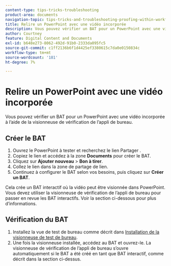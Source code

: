 ```yaml
---
content-type: tips-tricks-troubleshooting
product-area: documents
navigation-topic: tips-tricks-and-troubleshooting-proofing-within-workfront
title: Relire un PowerPoint avec une vidéo incorporée
description: Vous pouvez vérifier un BAT pour un PowerPoint avec une vidéo incorporée à l’aide de la visionneuse de vérification de l’appli de bureau.
author: Courtney
feature: Digital Content and Documents
exl-id: b648e273-8062-492d-91b0-2333da095fc5
source-git-commit: c1ff2136b6f1d4425ef3380615c7da0e0150834c
workflow-type: tm+mt
source-wordcount: '181'
ht-degree: 7%

---
```


# Relire un PowerPoint avec une vidéo incorporée

Vous pouvez vérifier un BAT pour un PowerPoint avec une vidéo incorporée à l’aide de la visionneuse de vérification de l’appli de bureau.

## Créer le BAT

1. Ouvrez le PowerPoint à tester et recherchez le lien Partager .
1. Copiez le lien et accédez à la zone **Documents** pour créer le BAT.
1. Cliquez sur **Ajouter nouveau** > **Bon à tirer**.
1. Collez le lien dans la zone de partage de lien.
1. Continuez à configurer le BAT selon vos besoins, puis cliquez sur **Créer un BAT**.

Cela crée un BAT interactif où la vidéo peut être visionnée dans PowerPoint. Vous devez utiliser la visionneuse de vérification de l’appli de bureau pour passer en revue les BAT interactifs. Voir la section ci-dessous pour plus d’informations.

## Vérification du BAT

1. Installez la vue de test de bureau comme décrit dans [Installation de la visionneuse de test de bureau](/help/quicksilver/review-and-approve-work/proofing/use-the-desktop-proofing-viewer/installing-desktop-proofing-viewer.md).
1. Une fois la visionneuse installée, accédez au BAT et ouvrez-le. La visionneuse de vérification de l’appli de bureau s’ouvre automatiquement si le BAT a été créé en tant que BAT interactif, comme décrit dans la section ci-dessus.
